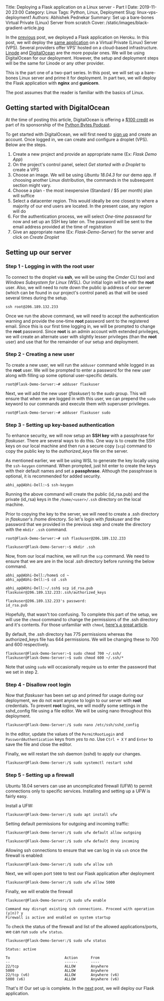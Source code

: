 Title: Deploying a Flask application on a Linux server - Part I
Date: 2019-11-20 23:00
Category: Linux
Tags: Python, Linux, Deployment
Slug: linux-vps-deployment1
Authors: Abhishek Pednekar
Summary: Set up a bare-bones Virtual Private (Linux) Server from scratch
Cover: /static/images/black-gradient-article.jpg

In the [previous](https://www.codedisciples.in/flask-heroku.html) post, we deployed a Flask application on Heroku. In this post, we will deploy the [same application](https://github.com/AbhishekPednekar84/flask_demo_app) on a Virtual Private (Linux) Server (VPS). Several providers offer VPS' hosted on a cloud-based infrastructure. [Linode](https://linode.com) and [DigitalOcean](https://digitalocean.com) are the more popular ones. We will be using DigitalOcean for our deployment. However, the setup and deployment steps will be the same for Linode or any other provider.

This is the part one of a two-part series. In this post, we will set up a bare-bones Linux server and prime it for deployment. In part two, we will deploy the Flask application with **nginx** and **gunicorn**.

The post assumes that the reader is familiar with the basics of Linux.

## Getting started with DigitalOcean

At the time of posting this article, DigitalOcean is offering a [\$100 credit](https://try.digitalocean.com/python/?utm_medium=podcast&utm_source=pythonbytes&utm_campaign=DO_Dev_Signup_Cold_Python) as part of its sponsorship of the [Python Bytes Podcast](https://pythonbytes.fm).

To get started with DigitalOcean, we will first need to [sign up](https://www.digitalocean.com/) and create an account. Once logged in, we can create and configure a droplet (VPS). Below are the steps.

1. Create a new project and provide an appropriate name (Ex: _Flask Demo App_)
2. On the project's control panel, select _Get started with a Droplet_ to create a VPS
3. Choose an image. We will be using _Ubuntu 18.04.3_ for our demo app. If choosing another Linux distribution, the commands in the subsequent section might vary.
4. Choose a plan - the most inexpensive (Standard / \$5 per month) plan will suffice
5. Select a datacenter region. This would ideally be one closest to where a majority of our end users are located. In the present case, any region will do
6. For the authentication process, we will select _One-time password_ for now and set up an SSH key later on. The password will be sent to the email address provided at the time of registration
7. Give an appropriate name (Ex: _Flask-Demo-Server_) for the server and click on _Create Droplet_

## Setting up our server

### Step 1 - Logging in with the **root** user

To connect to the droplet via **ssh**, we will be using the _Cmder_ CLI tool and _Windows Subsystem for Linux_ (WSL). Our initial login will be with the **root** user. Also, we will need to note down the public ip address of our server (which can be found in our project's control panel) as that will be used several times during the setup.

```
ssh root@206.189.132.233
```

Once we run the above command, we will need to accept the authentication warning and provide the one-time **root** password sent to the registered email. Since this is our first time logging in, we will be prompted to change the **root** password. Since **root** is an admin account with extended privileges, we will create an alternate user with slightly lesser privileges (than the **root** user) and use that for the remainder of our setup and deployment.

### Step 2 - Creating a new user

To create a new user, we will run the `adduser` command while logged in as the **root** user. We will be prompted to enter a password for the new user along with filling up some optional user-specific details.

```
root@Flask-Demo-Server:~# adduser flaskuser
```

Next, we will add the new user (_flaskuser_) to the _sudo_ group. This will ensure that when we are logged in with this user, we can prepend the `sudo` keyword to our commands and execute them with superuser privileges.

```
root@Flask-Demo-Server:~# adduser flaskuser sudo
```

### Step 3 - Setting up key-based authentication

To enhance security, we will now setup an **SSH key** with a passphrase for _flaskuser_. There are several ways to do this. One way is to create the SSH keys on our local machine and then run a secure copy (`scp`) command to copy the public key to the _authorized_keys_ file on the server.

As mentioned earlier, we will be using WSL to generate the key locally using the `ssh-keygen` command. When prompted, just hit enter to create the keys with their default names and set a **passphrase**. Although the passphrase is optional, it is recommended for added security.

```
abhi_ap@Abhi-Dell:~$ ssh-keygen
```

Running the above command will create the public (id_rsa.pub) and the private (id_rsa) keys in the `/home/<user>/.ssh` directory on the local machine.

Prior to copying the key to the server, we will need to create a .ssh directory in _flaskuser_'s /home directory. So let's login with _flaskuser_ and the password that we provided in the previous step and create the directory with the `mkdir .ssh` command.

```
root@Flask-Demo-Server:~# ssh flaskuser@206.189.132.233
```

```
flaskuser@Flask-Demo-Server:~$ mkdir .ssh
```

Now, from our local machine, we will run the `scp` command. We need to ensure that we are are in the local .ssh directory before running the below command.

```
abhi_ap@Abhi-Dell:/home$ cd ~
abhi_ap@Abhi-Dell:~$ cd .ssh

abhi_ap@Abhi-Dell:~/.ssh$ scp id_rsa.pub flaskuser@206.189.132.233:.ssh/authorized_keys

flaskuser@206.189.132.233's password:
id_rsa.pub
```

Hopefully, that wasn't too confusing. To complete this part of the setup, we will use the `chmod` command to change the permissions of the .ssh directory and it's contents. For those unfamiliar with `chmod`, [here's a great article](https://opensource.com/article/19/8/linux-chmod-command).

By default, the .ssh directory has 775 permissions whereas the authorized_keys file has 644 permissions. We will be changing these to 700 and 600 respectively.

```
flaskuser@Flask-Demo-Server:~$ sudo chmod 700 ~/.ssh/
flaskuser@Flask-Demo-Server:~$ sudo chmod 600 ~/.ssh/*
```

Note that using `sudo` will occasionally require us to enter the password that we set in step 2.

### Step 4 - Disallow root login

Now that _flaskuser_ has been set up and primed for usage during our deployment, we do not want anyone to login to our server with **root** credentials. To prevent **root** logins, we will modify some settings in the sshd_config file using a file editor. We will be using nano throughout this deployment.

```
flaskuser@Flask-Demo-Server:/$ sudo nano /etc/ssh/sshd_config
```

In the editor, update the values of the `PermitRootLogin` and `PasswordAuthentication` keys from _yes_ to _no_. Use `Ctrl + X` `Y` and `Enter` to save the file and close the editor.

Finally, we will restart the ssh daemon (sshd) to apply our changes.

```
flaskuser@Flask-Demo-Server:/$ sudo systemctl restart sshd
```

### Step 5 - Setting up a firewall

Ubuntu 18.04 servers can use an uncomplicated firewall (UFW) to permit connections only to specific services. Installing and setting up a UFW is fairly easy.

Install a UFW:

```
flaskuser@Flask-Demo-Server:/$ sudo apt install ufw
```

Setting default permissions for outgoing and incoming traffic:

```
flaskuser@Flask-Demo-Server:/$ sudo ufw default allow outgoing

flaskuser@Flask-Demo-Server:/$ sudo ufw default deny incoming
```

Allowing ssh connections to ensure that we can log in via `ssh` once the firewall is enabled:

```
flaskuser@Flask-Demo-Server:/$ sudo ufw allow ssh
```

Next, we will open port `5000` to test our Flask application after deployment

```
flaskuser@Flask-Demo-Server:/$ sudo ufw allow 5000
```

Finally, we will enable the firewall

```
flaskuser@Flask-Demo-Server:/$ sudo ufw enable

Command may disrupt existing ssh connections. Proceed with operation (y|n)? y
Firewall is active and enabled on system startup
```

To check the status of the firewall and list of the allowed applications/ports, we can run `sudo ufw status`.

```
flaskuser@Flask-Demo-Server:/$ sudo ufw status

Status: active

To                         Action      From
--                         ------      ----
22/tcp                     ALLOW       Anywhere
5000                       ALLOW       Anywhere
22/tcp (v6)                ALLOW       Anywhere (v6)
5000 (v6)                  ALLOW       Anywhere (v6)
```

That's it! Our set up is complete. In the [next](https://www.codedisciples.in/linux-vps-deployment2.html) post, we will deploy our Flask application.
